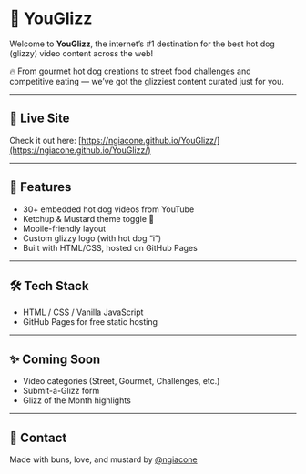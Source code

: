 # 🌭 YouGlizz

Welcome to **YouGlizz**, the internet’s #1 destination for the best hot dog (glizzy) video content across the web!

🔥 From gourmet hot dog creations to street food challenges and competitive eating — we’ve got the glizziest content curated just for you.

---

## 🚀 Live Site
Check it out here: [https://ngiacone.github.io/YouGlizz/](https://ngiacone.github.io/YouGlizz/)

---

## 🎨 Features
- 30+ embedded hot dog videos from YouTube
- Ketchup & Mustard theme toggle 🌭
- Mobile-friendly layout
- Custom glizzy logo (with hot dog “i”)
- Built with HTML/CSS, hosted on GitHub Pages

---

## 🛠️ Tech Stack
- HTML / CSS / Vanilla JavaScript
- GitHub Pages for free static hosting

---

## ✨ Coming Soon
- Video categories (Street, Gourmet, Challenges, etc.)
- Submit-a-Glizz form
- Glizz of the Month highlights

---

## 🤝 Contact
Made with buns, love, and mustard by [@ngiacone](https://github.com/ngiacone)
